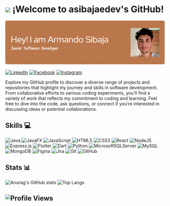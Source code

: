 # <img src="https://i.giphy.com/media/v1.Y2lkPTc5MGI3NjExNHludWt2ejk3cG1ydTlkaTIwa3BmcjdjdHU3NHZzbXhwZWdlbHlzciZlcD12MV9pbnRlcm5hbF9naWZfYnlfaWQmY3Q9cw/5eLDrEaRGHegx2FeF2/giphy.gif" width="100"/> ¡Welcome to asibajaedev's GitHub!

![Banner of asibajaedev](github-header-image.png)


[![LinkedIn](https://img.shields.io/badge/linkedin-%230077B5.svg?style=for-the-badge&logo=linkedin&logoColor=white)](www.linkedin.com/in/armandosibajaelizondo357816199)
[![Facebook](https://img.shields.io/badge/Facebook-%231877F2.svg?style=for-the-badge&logo=Facebook&logoColor=white)](https://www.facebook.com/armando.sibaja.92)
[![Instagram](https://img.shields.io/badge/Instagram-%23E4405F.svg?style=for-the-badge&logo=Instagram&logoColor=white)](https://www.instagram.com/sibajaelizondo_armando/)


Explore my GitHub profile to discover a diverse range of projects and repositories that highlight my journey and skills in software development. From collaborative efforts to various coding experiments, you’ll find a variety of work that reflects my commitment to coding and learning. Feel free to dive into the code, ask questions, or connect if you’re interested in discussing ideas or potential collaborations.

## Skills 💻
![Java](https://img.shields.io/badge/java-%23ED8B00.svg?style=for-the-badge&logo=openjdk&logoColor=white)
![JavaFX](https://img.shields.io/badge/javafx-%23FF0000.svg?style=for-the-badge&logo=javafx&logoColor=white)
![JavaScript](https://img.shields.io/badge/javascript-%23323330.svg?style=for-the-badge&logo=javascript&logoColor=%23F7DF1E)
![HTML5](https://img.shields.io/badge/html5-%23E34F26.svg?style=for-the-badge&logo=html5&logoColor=white)
![CSS3](https://img.shields.io/badge/css3-%231572B6.svg?style=for-the-badge&logo=css3&logoColor=white)
![React](https://img.shields.io/badge/react-%2320232a.svg?style=for-the-badge&logo=react&logoColor=%2361DAFB)
![NodeJS](https://img.shields.io/badge/node.js-6DA55F?style=for-the-badge&logo=node.js&logoColor=white)
![Express.js](https://img.shields.io/badge/express.js-%23404d59.svg?style=for-the-badge&logo=express&logoColor=%2361DAFB)
![Flutter](https://img.shields.io/badge/Flutter-%2302569B.svg?style=for-the-badge&logo=Flutter&logoColor=white)
![Dart](https://img.shields.io/badge/dart-%230175C2.svg?style=for-the-badge&logo=dart&logoColor=white)
![Python](https://img.shields.io/badge/python-3670A0?style=for-the-badge&logo=python&logoColor=ffdd54)
![MicrosoftSQLServer](https://img.shields.io/badge/Microsoft%20SQL%20Server-CC2927?style=for-the-badge&logo=microsoft%20sql%20server&logoColor=white)
![MySQL](https://img.shields.io/badge/mysql-4479A1.svg?style=for-the-badge&logo=mysql&logoColor=white)
![MongoDB](https://img.shields.io/badge/MongoDB-%234ea94b.svg?style=for-the-badge&logo=mongodb&logoColor=white)
![Figma](https://img.shields.io/badge/figma-%23F24E1E.svg?style=for-the-badge&logo=figma&logoColor=white)
![Jira](https://img.shields.io/badge/jira-%230A0FFF.svg?style=for-the-badge&logo=jira&logoColor=white)
![Git](https://img.shields.io/badge/git-%23F05033.svg?style=for-the-badge&logo=git&logoColor=white)
![GitHub](https://img.shields.io/badge/github-%23121011.svg?style=for-the-badge&logo=github&logoColor=white)

## Stats 📊
![Anurag's GitHub stats](https://github-readme-stats.vercel.app/api?username=anuraghazra&show_icons=true&theme=gruvbox)
![Top Langs](https://github-readme-stats.vercel.app/api/top-langs/?username=anuraghazra&layout=compact&bg_color=000000)

## ![Profile Views](https://komarev.com/ghpvc/?username=asibajaedev&color=B9774B)